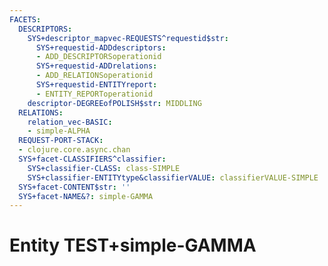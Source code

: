 ```yaml
---
FACETS:
  DESCRIPTORS:
    SYS+descriptor_mapvec-REQUESTS^requestid$str:
      SYS+requestid-ADDdescriptors:
      - ADD_DESCRIPTORSoperationid
      SYS+requestid-ADDrelations:
      - ADD_RELATIONSoperationid
      SYS+requestid-ENTITYreport:
      - ENTITY_REPORToperationid
    descriptor-DEGREEofPOLISH$str: MIDDLING
  RELATIONS:
    relation_vec-BASIC:
    - simple-ALPHA
  REQUEST-PORT-STACK:
  - clojure.core.async.chan
  SYS+facet-CLASSIFIERS^classifier:
    SYS+classifier-CLASS: class-SIMPLE
    SYS+classifier-ENTITYtype&classifierVALUE: classifierVALUE-SIMPLE
  SYS+facet-CONTENT$str: ''
  SYS+facet-NAME&?: simple-GAMMA
---
```

# Entity TEST+simple-GAMMA

